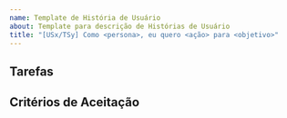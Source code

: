 ```yaml
---
name: Template de História de Usuário
about: Template para descrição de Histórias de Usuário
title: "[USx/TSy] Como <persona>, eu quero <ação> para <objetivo>"
---
```


## Tarefas

<!-- Enumerar as tarefas necessárias para a conclusão da história de usuário -->
<!-- - [ ] Tarefa 1 -->


## Critérios de Aceitação

<!-- Enumerar os critérios de aceitação dessa história de usuário
     Os critérios são meios para confirmar que a parte "para <objetivo>" da história de usuário está sendo cumprida-->
<!-- - [ ] Critério 1 -->

<!-- ## Observações -->

<!-- Informações adicionais que ajudem no desenvolvimento da história de usuário. -->

<!-- ## Lembretes -->

<!-- Durante o desenvolvimento da história de usuário, manter atualizado o andamento das tarefas/critérios de aceitação -->
